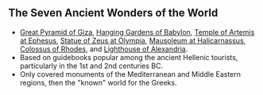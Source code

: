 The Seven Ancient Wonders of the World
--------------------------------------

* [Great Pyramid of Giza](great-pyramid-of-giza), [Hanging Gardens of Babylon](hanging-gardens-of-babylon), [Temple of Artemis at Ephesus](temple-of-artemis-at-ephesus), [Statue of Zeus at Olympia](statue-of-zeus-at-olympia), [Mausoleum at Halicarnassus](mausoleum-at-halicarnassus), [Colossus of Rhodes](colossus-of-rhodes), and [Lighthouse of Alexandria](lighthouse-of-alexandria).
* Based on guidebooks popular among the ancient Hellenic tourists, particularly in the 1st and 2nd centuries BC.
* Only covered monuments of the Mediterranean and Middle Eastern regions, then the "known" world for the Greeks.
